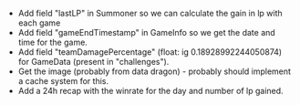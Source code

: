 - Add field "lastLP" in Summoner so we can calculate the gain in lp with each game
- Add field "gameEndTimestamp" in GameInfo so we get the date and time for the game.
- Add field "teamDamagePercentage" (float: ig 0.18928992244050874) for GameData (present in "challenges").
- Get the image (probably from data dragon) - probably should implement a cache system for this.
- Add a 24h recap with the winrate for the day and number of lp gained.
